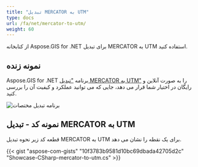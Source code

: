 ```yaml
---
title: "تبدیل MERCATOR به UTM"
type: docs
url: /fa/net/mercator-to-utm/
weight: 60
---
```


از کتابخانه Aspose.GIS for .NET برای تبدیل MERCATOR به UTM استفاده کنید.

## **نمونه زنده**

Aspose.GIS for .NET برنامه ["تبدیل MERCATOR به UTM"](https://products.aspose.app/gis/transformation/mercator-to-utm) را به صورت آنلاین و رایگان در اختیار شما قرار می دهد، جایی که می توانید عملکرد و کیفیت آن را بررسی کنید.

![برنامه تبدیل مختصات](transform-coordinates.png)

## **نمونه کد - تبدیل MERCATOR به UTM**

قطعه کد زیر نحوه تبدیل MERCATOR به UTM برای یک نقطه را نشان می دهد.

{{< gist "aspose-com-gists" "10f3783b9581d10bc69dbada42705d2c" "Showcase-CSharp-mercator-to-utm.cs" >}}
